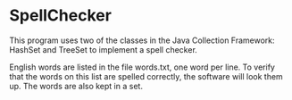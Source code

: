 # SpellChecker
This program uses two of the classes in the Java Collection Framework: HashSet and TreeSet to implement a spell checker.

English words are listed in the file words.txt, one word per line.
To verify that the words on this list are spelled correctly, the software will look them up.
The words are also kept in a set.

